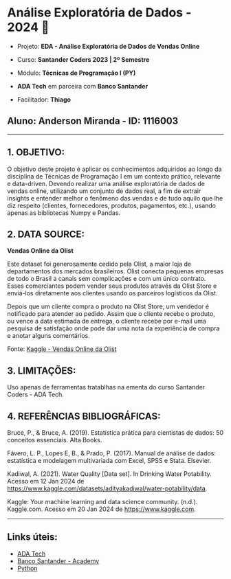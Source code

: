 # **Análise Exploratória de Dados - 2024** 🚀

* Projeto: **EDA - Análise Exploratória de Dados de Vendas Online**

* Curso: **Santander Coders 2023 | 2º Semestre**
* Módulo: **Técnicas de Programação I (PY)**
* **ADA Tech** em parceira com **Banco Santander**
* Facilitador: **Thiago**

## Aluno: **Anderson Miranda - ID: 1116003**


----
## **1. OBJETIVO:**

O objetivo deste projeto é aplicar os conhecimentos adquiridos ao longo da disciplina de Técnicas de Programação I em um contexto prático, relevante e data-driven. 
Devendo realizar uma análise exploratória de dados de vendas online, utilizando um conjunto de dados real, a fim de extrair insights e entender melhor o fenômeno das vendas e de tudo aquilo que lhe diz respeito (clientes, fornecedores, produtos, pagamentos, etc.), usando apenas as bibliotecas Numpy e Pandas.


## **2. DATA SOURCE:**

**Vendas Online da Olist**

Este dataset foi generosamente cedido pela Olist, a maior loja de departamentos dos mercados brasileiros. Olist conecta pequenas empresas de todo o Brasil a canais sem complicações e com um único contrato. Esses comerciantes podem vender seus produtos através da Olist Store e enviá-los diretamente aos clientes usando os parceiros logísticos da Olist. 

Depois que um cliente compra o produto na Olist Store, um vendedor é notificado para atender ao pedido. Assim que o cliente recebe o produto, ou vence a data estimada de entrega, o cliente recebe por e-mail uma pesquisa de satisfação onde pode dar uma nota da experiência de compra e anotar alguns comentários.

Fonte: [Kaggle - Vendas Online da Olist](https://www.kaggle.com/datasets/olistbr/brazilian-ecommerce)


## **3. LIMITAÇÕES:**

Uso apenas de ferramentas tratablhas na ementa do curso Santander Coders - ADA Tech.


## **4. REFERÊNCIAS BIBLIOGRÁFICAS:**

Bruce, P., & Bruce, A. (2019). Estatística prática para cientistas de dados: 50 conceitos essenciais. Alta Books.

Fávero, L. P., Lopes E, B., & Prado, P. (2017). Manual de análise de dados: estatística e modelagem multivariada com Excel, SPSS e Stata. Elsevier.

Kadiwal, A. (2021). Water Quality [Data set]. In Drinking Water Potability. Acesso em 12 Jan 2024 de  https://www.kaggle.com/datasets/adityakadiwal/water-potability/data.

Kaggle: Your machine learning and data science community. (n.d.). Kaggle.com. Acesso em 20 Jan 2024 de https://www.kaggle.com.


----

## **Links úteis:**

- [ADA Tech](https://ada.tech/)
- [Banco Santander - Academy](https://app.santanderopenacademy.com/pt-BR/program/bolsas-santander-santander-coders-2023-2-edicao)
- [Python](https://www.python.org)
